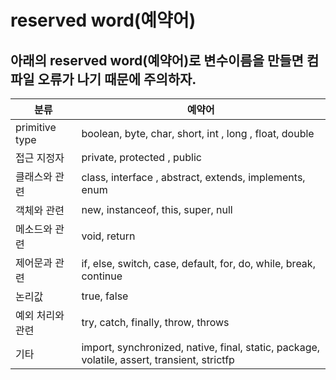 # reserved word(예약어) 
## 아래의 reserved word(예약어)로 변수이름을 만들면 컴파일 오류가 나기 때문에 주의하자.

| 분류 | 예약어|
|------|-------|
| primitive type | boolean, byte, char, short, int , long , float, double |
| 접근 지정자    | private, protected , public |
| 클래스와 관련  | class, interface , abstract, extends, implements, enum |
| 객체와 관련    | new, instanceof, this, super, null |
| 메소드와 관련  | void, return |
| 제어문과 관련  | if, else, switch, case, default, for, do, while, break, continue |
| 논리값         | true, false |
| 예외 처리와 관련 | try, catch, finally, throw, throws | 
| 기타 | import, synchronized, native, final, static, package, volatile, assert, transient, strictfp |
